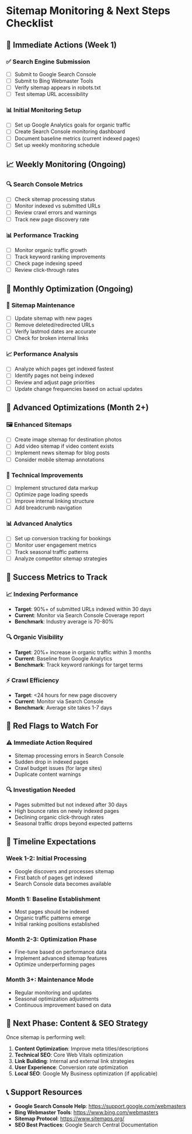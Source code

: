 # Sitemap Monitoring & Next Steps Checklist

## 🚀 **Immediate Actions (Week 1)**

### ✅ **Search Engine Submission**
- [ ] Submit to Google Search Console
- [ ] Submit to Bing Webmaster Tools  
- [ ] Verify sitemap appears in robots.txt
- [ ] Test sitemap URL accessibility

### 📊 **Initial Monitoring Setup**
- [ ] Set up Google Analytics goals for organic traffic
- [ ] Create Search Console monitoring dashboard
- [ ] Document baseline metrics (current indexed pages)
- [ ] Set up weekly monitoring schedule

## 📈 **Weekly Monitoring (Ongoing)**

### 🔍 **Search Console Metrics**
- [ ] Check sitemap processing status
- [ ] Monitor indexed vs submitted URLs
- [ ] Review crawl errors and warnings
- [ ] Track new page discovery rate

### 📊 **Performance Tracking**
- [ ] Monitor organic traffic growth
- [ ] Track keyword ranking improvements
- [ ] Check page indexing speed
- [ ] Review click-through rates

## 🎯 **Monthly Optimization (Ongoing)**

### 🔄 **Sitemap Maintenance**
- [ ] Update sitemap with new pages
- [ ] Remove deleted/redirected URLs
- [ ] Verify lastmod dates are accurate
- [ ] Check for broken internal links

### 📈 **Performance Analysis**
- [ ] Analyze which pages get indexed fastest
- [ ] Identify pages not being indexed
- [ ] Review and adjust page priorities
- [ ] Update change frequencies based on actual updates

## 🚀 **Advanced Optimizations (Month 2+)**

### 🖼️ **Enhanced Sitemaps**
- [ ] Create image sitemap for destination photos
- [ ] Add video sitemap if video content exists
- [ ] Implement news sitemap for blog posts
- [ ] Consider mobile sitemap annotations

### 🔗 **Technical Improvements**
- [ ] Implement structured data markup
- [ ] Optimize page loading speeds
- [ ] Improve internal linking structure
- [ ] Add breadcrumb navigation

### 📊 **Advanced Analytics**
- [ ] Set up conversion tracking for bookings
- [ ] Monitor user engagement metrics
- [ ] Track seasonal traffic patterns
- [ ] Analyze competitor sitemap strategies

## 🎯 **Success Metrics to Track**

### 📈 **Indexing Performance**
- **Target**: 90%+ of submitted URLs indexed within 30 days
- **Current**: Monitor via Search Console Coverage report
- **Benchmark**: Industry average is 70-80%

### 🔍 **Organic Visibility**
- **Target**: 20%+ increase in organic traffic within 3 months
- **Current**: Baseline from Google Analytics
- **Benchmark**: Track keyword rankings for target terms

### ⚡ **Crawl Efficiency**
- **Target**: <24 hours for new page discovery
- **Current**: Monitor via Search Console
- **Benchmark**: Average site takes 1-7 days

## 🚨 **Red Flags to Watch For**

### ⚠️ **Immediate Action Required**
- Sitemap processing errors in Search Console
- Sudden drop in indexed pages
- Crawl budget issues (for large sites)
- Duplicate content warnings

### 🔍 **Investigation Needed**
- Pages submitted but not indexed after 30 days
- High bounce rates on newly indexed pages
- Declining organic click-through rates
- Seasonal traffic drops beyond expected patterns

## 📅 **Timeline Expectations**

### **Week 1-2**: Initial Processing
- Google discovers and processes sitemap
- First batch of pages get indexed
- Search Console data becomes available

### **Month 1**: Baseline Establishment
- Most pages should be indexed
- Organic traffic patterns emerge
- Initial ranking positions established

### **Month 2-3**: Optimization Phase
- Fine-tune based on performance data
- Implement advanced sitemap features
- Optimize underperforming pages

### **Month 3+**: Maintenance Mode
- Regular monitoring and updates
- Seasonal optimization adjustments
- Continuous improvement based on data

## 🎯 **Next Phase: Content & SEO Strategy**

Once sitemap is performing well:
1. **Content Optimization**: Improve meta titles/descriptions
2. **Technical SEO**: Core Web Vitals optimization
3. **Link Building**: Internal and external link strategies
4. **User Experience**: Conversion rate optimization
5. **Local SEO**: Google My Business optimization (if applicable)

## 📞 **Support Resources**

- **Google Search Console Help**: https://support.google.com/webmasters
- **Bing Webmaster Tools**: https://www.bing.com/webmasters
- **Sitemap Protocol**: https://www.sitemaps.org/
- **SEO Best Practices**: Google Search Central Documentation 